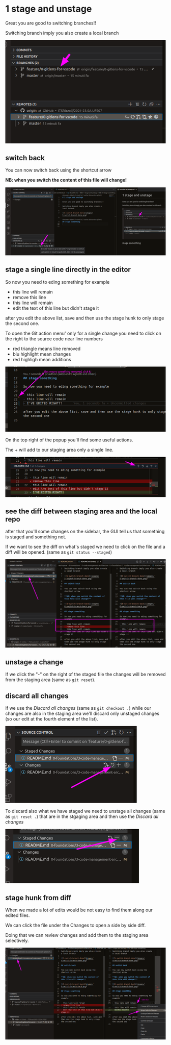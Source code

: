 # 1 stage and unstage

Great you are good to switching branches!!

Switching branch imply you also create a local branch

![5-switch-branch-done](images/5-switch-branch-done.png)

## switch back

You can now switch back using the shortcut arrow

**NB: when you switch the content of this file will change!**

![6-switch-branch-back](images/6-switch-branch-back.png)

## stage a single line directly in the editor

So now you need to eding something for example

- this line will remain
- remove this line
- this line will remain
- edit the text of this line but didn't stage it

after you edit the above list, save and then use the stage hunk to only stage the second one.


To open the Git action menu' only for a single change you need to click on the right to the source code near line numbers
- red triangle means line removed
- blu highlight mean changes
- red highligh mean additions

![7-stage-single-hunk](images/7-stage-single-hunk.png)

On the top right of the popup you'll find some useful actions.

The + will add to our staging area only a single line.

![8-stage-single-hunk-action-menu](images/8-stage-single-hunk-action-menu.png)

## see the diff between staging area and the local repo

after that you'll some changes on the sidebar, the GUI tell us that something is staged and something not.

If we want to see the diff on what's staged we need to click on the file and a diff will be opened. (same as `git status --staged`)

![9-staging-area-diffs](images/9-staging-area-diffs.png)

## unstage a change

If we click the "-" on the right of the staged file the changes will be removed from the staging area (same as `git reset`).

## discard all changes

If we use the _Discard all changes_ (same as `git checkout .`) while our changes are also in the staging area we'll discard only unstaged changes (so our edit at the fourth element of the list).

![11-checkout-all-changes](images/11-checkout-all-changes.png)

To discard also what we have staged we need to unstage all changes (same as `git reset .`) that are in the stgaging area and then use the _Discard all changes_

![10-unstage-from-staging-area](images/10-unstage-from-staging-area.png)

## stage hunk from diff

When we made a lot of edits would be not easy to find them along our edited files.

We can click the file under the Changes to open a side by side diff.

Doing that we can review changes and add them to the staging area selectively.

![12-stage-hunk-from-diff](images/12-stage-hunk-from-diff.png)
